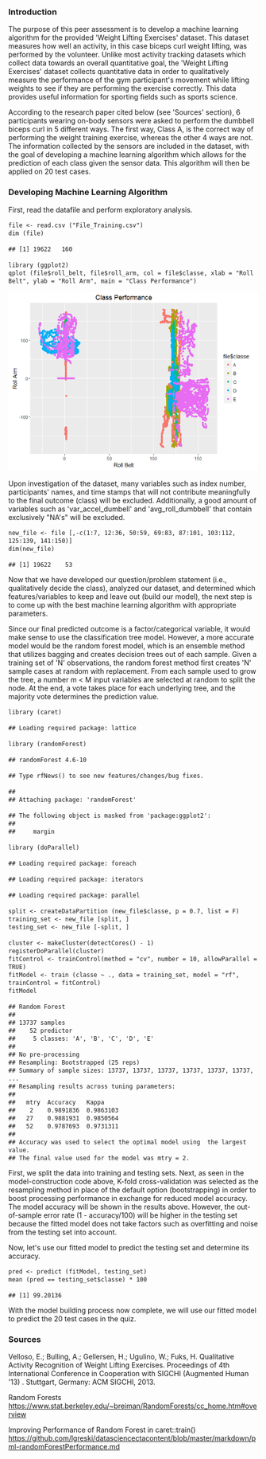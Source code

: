 ### Introduction

The purpose of this peer assessment is to develop a machine learning
algorithm for the provided 'Weight Lifting Exercises' dataset. This
dataset measures how well an activity, in this case biceps curl weight
lifting, was performed by the volunteer. Unlike most activity tracking
datasets which collect data towards an overall quantitative goal, the
'Weight Lifting Exercises' dataset collects quantitative data in order
to qualitatively measure the performance of the gym participant's
movement while lifting weights to see if they are performing the
exercise correctly. This data provides useful information for sporting
fields such as sports science.

According to the research paper cited below (see 'Sources' section), 6
participants wearing on-body sensors were asked to perform the dumbbell
biceps curl in 5 different ways. The first way, Class A, is the correct
way of performing the weight training exercise, whereas the other 4 ways
are not. The information collected by the sensors are included in the
dataset, with the goal of developing a machine learning algorithm which
allows for the prediction of each class given the sensor data. This
algorithm will then be applied on 20 test cases.

### Developing Machine Learning Algorithm

First, read the datafile and perform exploratory analysis.

    file <- read.csv ("File_Training.csv")
    dim (file)

    ## [1] 19622   160

    library (ggplot2)
    qplot (file$roll_belt, file$roll_arm, col = file$classe, xlab = "Roll Belt", ylab = "Roll Arm", main = "Class Performance")

![](Practical_Machine_Learning_Paper_files/figure-markdown_strict/unnamed-chunk-1-1.png)

Upon investigation of the dataset, many variables such as index number,
participants' names, and time stamps that will not contribute
meaningfully to the final outcome (class) will be excluded.
Additionally, a good amount of variables such as 'var\_accel\_dumbell'
and 'avg\_roll\_dumbbell' that contain exclusively "NA's" will be
excluded.

    new_file <- file [,-c(1:7, 12:36, 50:59, 69:83, 87:101, 103:112, 125:139, 141:150)]
    dim(new_file)

    ## [1] 19622    53

Now that we have developed our question/problem statement (i.e.,
qualitatively decide the class), analyzed our dataset, and determined
which features/variables to keep and leave out (build our model), the
next step is to come up with the best machine learning algorithm with
appropriate parameters.

Since our final predicted outcome is a factor/categorical variable, it
would make sense to use the classification tree model. However, a more
accurate model would be the random forest model, which is an ensemble
method that utilizes bagging and creates decision trees out of each
sample. Given a training set of 'N' observations, the random forest
method first creates 'N' sample cases at random with replacement. From
each sample used to grow the tree, a number m &lt; M input variables are
selected at random to split the node. At the end, a vote takes place for
each underlying tree, and the majority vote determines the prediction
value.

    library (caret)

    ## Loading required package: lattice

    library (randomForest)

    ## randomForest 4.6-10

    ## Type rfNews() to see new features/changes/bug fixes.

    ## 
    ## Attaching package: 'randomForest'

    ## The following object is masked from 'package:ggplot2':
    ## 
    ##     margin

    library (doParallel)

    ## Loading required package: foreach

    ## Loading required package: iterators

    ## Loading required package: parallel

    split <- createDataPartition (new_file$classe, p = 0.7, list = F)
    training_set <- new_file [split, ]
    testing_set <- new_file [-split, ]

    cluster <- makeCluster(detectCores() - 1)
    registerDoParallel(cluster)
    fitControl <- trainControl(method = "cv", number = 10, allowParallel = TRUE)
    fitModel <- train (classe ~ ., data = training_set, model = "rf", trainControl = fitControl)
    fitModel

    ## Random Forest 
    ## 
    ## 13737 samples
    ##    52 predictor
    ##     5 classes: 'A', 'B', 'C', 'D', 'E' 
    ## 
    ## No pre-processing
    ## Resampling: Bootstrapped (25 reps) 
    ## Summary of sample sizes: 13737, 13737, 13737, 13737, 13737, 13737, ... 
    ## Resampling results across tuning parameters:
    ## 
    ##   mtry  Accuracy   Kappa    
    ##    2    0.9891836  0.9863103
    ##   27    0.9881931  0.9850564
    ##   52    0.9787693  0.9731311
    ## 
    ## Accuracy was used to select the optimal model using  the largest value.
    ## The final value used for the model was mtry = 2.

First, we split the data into training and testing sets. Next, as seen
in the model-construction code above, K-fold cross-validation was
selected as the resampling method in place of the default option
(bootstrapping) in order to boost processing performance in exchange for
reduced model accuracy. The model accuracy will be shown in the results
above. However, the out-of-sample error rate (1 - accuracy/100) will be
higher in the testing set because the fitted model does not take factors
such as overfitting and noise from the testing set into account.

Now, let's use our fitted model to predict the testing set and determine
its accuracy.

    pred <- predict (fitModel, testing_set)
    mean (pred == testing_set$classe) * 100

    ## [1] 99.20136

With the model building process now complete, we will use our fitted
model to predict the 20 test cases in the quiz.

### Sources

Velloso, E.; Bulling, A.; Gellersen, H.; Ugulino, W.; Fuks, H.
Qualitative Activity Recognition of Weight Lifting Exercises.
Proceedings of 4th International Conference in Cooperation with SIGCHI
(Augmented Human '13) . Stuttgart, Germany: ACM SIGCHI, 2013.

Random Forests
<https://www.stat.berkeley.edu/~breiman/RandomForests/cc_home.htm#overview>

Improving Performance of Random Forest in caret::train()
<https://github.com/lgreski/datasciencectacontent/blob/master/markdown/pml-randomForestPerformance.md>
<br>
